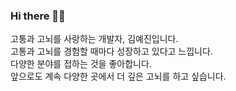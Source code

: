 ### Hi there 👋🏻

고통과 고뇌를 사랑하는 개발자, 김예진입니다.  
고통과 고뇌를 경험할 때마다 성장하고 있다고 느낍니다.  
다양한 분야를 접하는 것을 좋아합니다.  
앞으로도 계속 다양한 곳에서 더 깊은 고뇌를 하고 싶습니다.  






<!--

👉🏻 <a href="https://velog.io/@yejin20/">블로그</a> / 개발하며 배운 것들을 기록합니다.  


**kim-yejin20/kim-yejin20** is a ✨ _special_ ✨ repository because its `README.md` (this file) appears on your GitHub profile.

Here are some ideas to get you started:

- 🔭 I’m currently working on ...
- 🌱 I’m currently learning ...
- 👯 I’m looking to collaborate on ...
- 🤔 I’m looking for help with ...
- 💬 Ask me about ...
- 📫 How to reach me: ...
- 😄 Pronouns: ...
- ⚡ Fun fact: ...
-->
